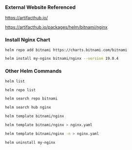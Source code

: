 ### External Website Referenced

https://artifacthub.io/

https://artifacthub.io/packages/helm/bitnami/nginx

### Install Nginx Chart

```sh
helm repo add bitnami https://charts.bitnami.com/bitnami

helm install my-nginx bitnami/nginx --version 19.0.4
```

### Other Helm Commands
```sh
helm list

helm repo list

helm search repo bitnami

helm search hub nginx

helm template bitnami/nginx

helm template bitnami/nginx > nginx.yaml

helm template bitnami/nginx -n > nginx.yaml

helm uninstall my-nginx
```
